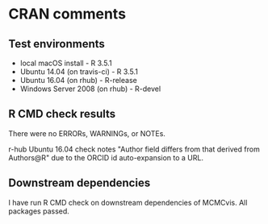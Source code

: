 CRAN comments
====


## Test environments
* local macOS install - R 3.5.1
* Ubuntu 14.04 (on travis-ci) - R 3.5.1
* Ubuntu 16.04 (on rhub) - R-release
* Windows Server 2008 (on rhub) - R-devel


## R CMD check results

There were no ERRORs, WARNINGs, or NOTEs.

r-hub Ubuntu 16.04 check notes "Author field differs from that derived from Authors@R" due to the ORCID id auto-expansion to a URL.

## Downstream dependencies

I have run R CMD check on downstream dependencies of MCMCvis. All packages passed.


